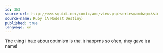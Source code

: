 ```yaml
---
id: 363
source-url: http://www.squidi.net/comic/amd/view.php?series=amd&ep=3&id=28
source-name: Ruby (A Modest Destiny)
published: true
language: en
---
```

The thing I hate about optimism is that it happens so often, they gave it a name!

